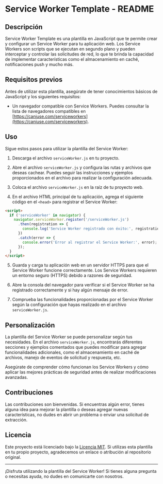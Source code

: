 # Service Worker Template - README

## Descripción

Service Worker Template es una plantilla en JavaScript que te permite crear y configurar un Service Worker para tu aplicación web. Los Service Workers son scripts que se ejecutan en segundo plano y pueden interceptar y controlar las solicitudes de red, lo que te brinda la capacidad de implementar características como el almacenamiento en caché, notificaciones push y mucho más.

## Requisitos previos

Antes de utilizar esta plantilla, asegúrate de tener conocimientos básicos de JavaScript y los siguientes requisitos:

- Un navegador compatible con Service Workers. Puedes consultar la lista de navegadores compatibles en [https://caniuse.com/serviceworkers](https://caniuse.com/serviceworkers).

## Uso

Sigue estos pasos para utilizar la plantilla del Service Worker:

1. Descarga el archivo `serviceWorker.js` en tu proyecto.

2. Abre el archivo `serviceWorker.js` y configura las rutas y archivos que deseas cachear. Puedes seguir las instrucciones y ejemplos proporcionados en el archivo para realizar la configuración adecuada.

3. Coloca el archivo `serviceWorker.js` en la raíz de tu proyecto web.

4. En el archivo HTML principal de tu aplicación, agrega el siguiente código en el `<head>` para registrar el Service Worker:

```html
<script>
  if ('serviceWorker' in navigator) {
    navigator.serviceWorker.register('/serviceWorker.js')
      .then(registration => {
        console.log('Service Worker registrado con éxito:', registration);
      })
      .catch(error => {
        console.error('Error al registrar el Service Worker:', error);
      });
  }
</script>
```

5. Guarda y carga tu aplicación web en un servidor HTTPS para que el Service Worker funcione correctamente. Los Service Workers requieren un entorno seguro (HTTPS) debido a razones de seguridad.

6. Abre la consola del navegador para verificar si el Service Worker se ha registrado correctamente y si hay algún mensaje de error.

7. Comprueba las funcionalidades proporcionadas por el Service Worker según la configuración que hayas realizado en el archivo `serviceWorker.js`.

## Personalización

La plantilla del Service Worker se puede personalizar según tus necesidades. En el archivo `serviceWorker.js`, encontrarás diferentes secciones y ejemplos comentados que puedes modificar para agregar funcionalidades adicionales, como el almacenamiento en caché de archivos, manejo de eventos de solicitud y respuesta, etc.

Asegúrate de comprender cómo funcionan los Service Workers y cómo aplicar las mejores prácticas de seguridad antes de realizar modificaciones avanzadas.

## Contribuciones

Las contribuciones son bienvenidas. Si encuentras algún error, tienes alguna idea para mejorar la plantilla o deseas agregar nuevas características, no dudes en abrir un problema o enviar una solicitud de extracción.

## Licencia

Este proyecto está licenciado bajo la [Licencia MIT](https://opensource.org/licenses/MIT). Si utilizas esta plantilla en tu propio proyecto, agradecemos un enlace o atribución al repositorio original.

---

¡Disfruta utilizando la plantilla del Service Worker! Si tienes alguna pregunta o necesitas ayuda, no dudes en comunicarte con nosotros.